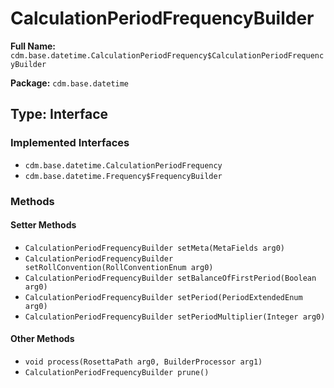 # CalculationPeriodFrequencyBuilder

**Full Name:** `cdm.base.datetime.CalculationPeriodFrequency$CalculationPeriodFrequencyBuilder`

**Package:** `cdm.base.datetime`

## Type: Interface

### Implemented Interfaces

- `cdm.base.datetime.CalculationPeriodFrequency`
- `cdm.base.datetime.Frequency$FrequencyBuilder`

### Methods

#### Setter Methods

- `CalculationPeriodFrequencyBuilder setMeta(MetaFields arg0)`
- `CalculationPeriodFrequencyBuilder setRollConvention(RollConventionEnum arg0)`
- `CalculationPeriodFrequencyBuilder setBalanceOfFirstPeriod(Boolean arg0)`
- `CalculationPeriodFrequencyBuilder setPeriod(PeriodExtendedEnum arg0)`
- `CalculationPeriodFrequencyBuilder setPeriodMultiplier(Integer arg0)`

#### Other Methods

- `void process(RosettaPath arg0, BuilderProcessor arg1)`
- `CalculationPeriodFrequencyBuilder prune()`

